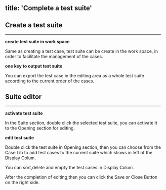 title: 'Complete a test suite'
---

## Create a test suite
---

**create test suite in work space**

Same as creating a test case, test suite can be create in the work space, in order to facilitate the management of the cases.

**one key to output test suite**

You can export the test case in the editing area as a whole test suite according to the current order of the cases.

## Suite editor
---

**activate test suite**

In the Suite section, double click the selected test suite, you can activate it to the Opening section for editing.

**edit test suite**

Double click the test suite in Opening section, then you can choose from the Case Lib to add test cases to the current suite which shows in left of the Display Colum.  

You can sort,delete and empty the test cases in Display Colum.  

After the completion of editing,then you can click the Save or Close Button on the right side.